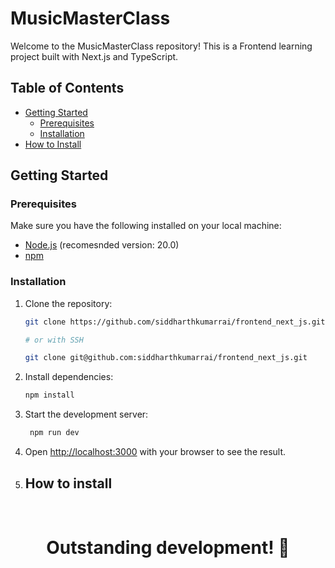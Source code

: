 # MusicMasterClass

Welcome to the MusicMasterClass repository! This is a Frontend learning project built with Next.js and TypeScript.

<!-- for [briefly describe the purpose or goal of the project]. -->

## Table of Contents

<!-- - [Introduction](#introduction) -->

- [Getting Started](#getting-started)
  - [Prerequisites](#prerequisites)
  - [Installation](#installation)
- [How to Install ](#how-to-install)

<!-- ## Introduction

[Provide a brief introduction to the project, its goals, and any relevant context for contributors.] -->

## Getting Started

### Prerequisites

Make sure you have the following installed on your local machine:

- [Node.js](https://nodejs.org/) (recomesnded version: 20.0)
- [npm](https://www.npmjs.com/)

### Installation

1. Clone the repository:

   ```bash
   git clone https://github.com/siddharthkumarrai/frontend_next_js.git

   # or with SSH

   git clone git@github.com:siddharthkumarrai/frontend_next_js.git
   ```

2. Install dependencies:

   ```bash
   npm install
   ```

3. Start the development server:

   ```bash
    npm run dev
   ```

4. Open [http://localhost:3000](http://localhost:3000) with your browser to see the result.
5. ## How to install


<br>
<h1 align="center">
  Outstanding development! 🚀
</h1>
